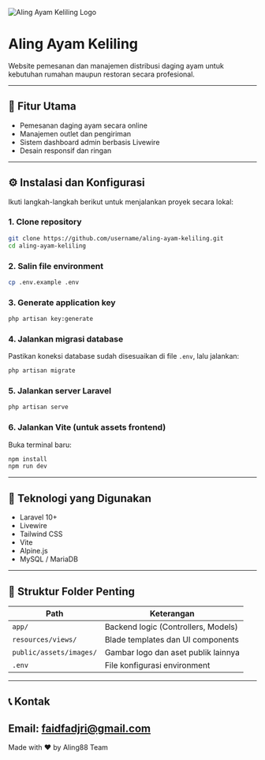 ![Aling Ayam Keliling Logo](https://raw.githubusercontent.com/username/aling-ayam-keliling/main/public/assets/images/logo.png)

# Aling Ayam Keliling

Website pemesanan dan manajemen distribusi daging ayam untuk kebutuhan rumahan maupun restoran secara profesional.

---

## 🚀 Fitur Utama

- Pemesanan daging ayam secara online
- Manajemen outlet dan pengiriman
- Sistem dashboard admin berbasis Livewire
- Desain responsif dan ringan

---

## ⚙️ Instalasi dan Konfigurasi

Ikuti langkah-langkah berikut untuk menjalankan proyek secara lokal:

### 1. Clone repository

```bash
git clone https://github.com/username/aling-ayam-keliling.git
cd aling-ayam-keliling
```

### 2. Salin file environment

```bash
cp .env.example .env
```

### 3. Generate application key

```bash
php artisan key:generate
```

### 4. Jalankan migrasi database

Pastikan koneksi database sudah disesuaikan di file `.env`, lalu jalankan:

```bash
php artisan migrate
```

### 5. Jalankan server Laravel

```bash
php artisan serve
```

### 6. Jalankan Vite (untuk assets frontend)

Buka terminal baru:

```bash
npm install
npm run dev
```

---

## 🧰 Teknologi yang Digunakan

- Laravel 10+
- Livewire
- Tailwind CSS
- Vite
- Alpine.js
- MySQL / MariaDB

---

## 📁 Struktur Folder Penting

| Path                      | Keterangan                                |
|--------------------------|--------------------------------------------|
| `app/`                   | Backend logic (Controllers, Models)        |
| `resources/views/`       | Blade templates dan UI components          |
| `public/assets/images/`  | Gambar logo dan aset publik lainnya        |
| `.env`                   | File konfigurasi environment               |

---

## 📞 Kontak

**Email:** faidfadjri@gmail.com
---

Made with ❤️ by Aling88 Team
